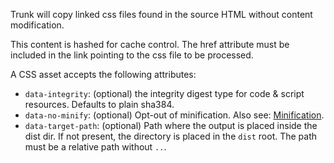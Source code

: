 Trunk will copy linked css files found in the source HTML without content modification. 

This content is hashed for cache control. The href attribute must be included in the link pointing to the css file to be processed.

A CSS asset accepts the following attributes:
- `data-integrity`: (optional) the integrity digest type for code & script resources. Defaults to plain sha384.
- `data-no-minify`: (optional) Opt-out of minification. Also see: [Minification](https://trunkrs.dev/assets/#minification).
- `data-target-path`: (optional) Path where the output is placed inside the dist dir. If not present, the directory is placed in the `dist` root. The path must be a relative path without `..`.

